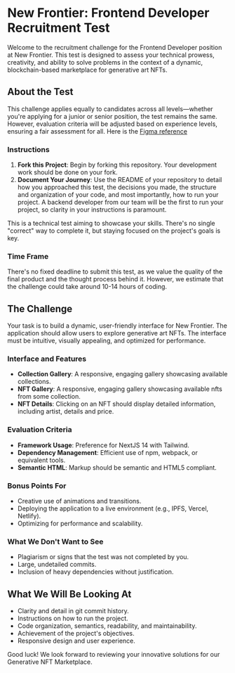 # New Frontier: Frontend Developer Recruitment Test

Welcome to the recruitment challenge for the Frontend Developer position at New Frontier. This test is designed to assess your technical prowess, creativity, and ability to solve problems in the context of a dynamic, blockchain-based marketplace for generative art NFTs.

## About the Test

This challenge applies equally to candidates across all levels—whether you're applying for a junior or senior position, the test remains the same. However, evaluation criteria will be adjusted based on experience levels, ensuring a fair assessment for all. Here is the [Figma reference](https://www.figma.com/file/CWSee9Qi7vrnCcBqkjztLG/New-Frontier---DEV?type=design&node-id=4108-1540&mode=design&t=RyzSUe1nFKqB2mYn-0)

### Instructions

1. **Fork this Project**: Begin by forking this repository. Your development work should be done on your fork.
2. **Document Your Journey**: Use the README of your repository to detail how you approached this test, the decisions you made, the structure and organization of your code, and most importantly, how to run your project. A backend developer from our team will be the first to run your project, so clarity in your instructions is paramount.

This is a technical test aiming to showcase your skills. There's no single "correct" way to complete it, but staying focused on the project's goals is key.

### Time Frame

There's no fixed deadline to submit this test, as we value the quality of the final product and the thought process behind it. However, we estimate that the challenge could take around 10-14 hours of coding.

## The Challenge

Your task is to build a dynamic, user-friendly interface for New Frontier. The application should allow users to explore generative art NFTs. The interface must be intuitive, visually appealing, and optimized for performance.

### Interface and Features

- **Collection Gallery**: A responsive, engaging gallery showcasing available collections.
- **NFT Gallery**: A responsive, engaging gallery showcasing available nfts from some collection.
- **NFT Details**: Clicking on an NFT should display detailed information, including artist, details and price.

### Evaluation Criteria

- **Framework Usage**: Preference for NextJS 14 with Tailwind.
- **Dependency Management**: Efficient use of npm, webpack, or equivalent tools.
- **Semantic HTML**: Markup should be semantic and HTML5 compliant.

### Bonus Points For

- Creative use of animations and transitions.
- Deploying the application to a live environment (e.g., IPFS, Vercel, Netlify).
- Optimizing for performance and scalability.

### What We Don't Want to See

- Plagiarism or signs that the test was not completed by you.
- Large, undetailed commits.
- Inclusion of heavy dependencies without justification.

## What We Will Be Looking At

- Clarity and detail in git commit history.
- Instructions on how to run the project.
- Code organization, semantics, readability, and maintainability.
- Achievement of the project's objectives.
- Responsive design and user experience.

Good luck! We look forward to reviewing your innovative solutions for our Generative NFT Marketplace.
